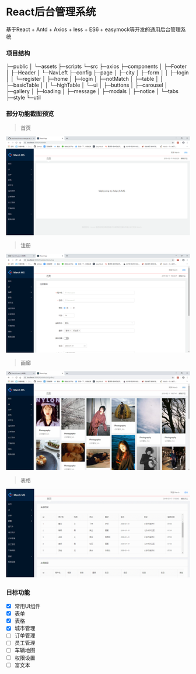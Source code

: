 # React后台管理系统
基于React + Antd + Axios + less + ES6 + easymock等开发的通用后台管理系统

### 项目结构


├─public
│  └─assets
├─scripts
└─src
    ├─axios
    ├─components
    │  ├─Footer
    │  ├─Header
    │  └─NavLeft
    ├─config
    ├─page
    │  ├─city
    │  ├─form
    │  │  ├─login
    │  │  └─register
    │  ├─home
    │  ├─login
    │  ├─notMatch
    │  ├─table
    │  │  ├─basicTable
    │  │  └─highTable
    │  └─ui
    │      ├─buttons
    │      ├─carousel
    │      ├─gallery
    │      ├─loading
    │      ├─message
    │      ├─modals
    │      ├─notice
    │      └─tabs
    ├─style
    └─util

### 部分功能截图预览
> 首页

![Image text](https://github.com/MarchYuanx/qm/blob/master/react/imoocmanager/image/home.png)
> 注册

![Image text](https://github.com/MarchYuanx/qm/blob/master/react/imoocmanager/image/reg.png)
> 画廊

![Image text](https://github.com/MarchYuanx/qm/blob/master/react/imoocmanager/image/gallery.jpg)
> 表格

![Image text](https://github.com/MarchYuanx/qm/blob/master/react/imoocmanager/image/highTable.gif)

### 目标功能 

- [x] 常用UI组件  
- [x] 表单
- [x] 表格  
- [x] 城市管理 
- [ ] 订单管理
- [ ] 员工管理 
- [ ] 车辆地图 
- [ ] 权限设置 
- [ ] 富文本

